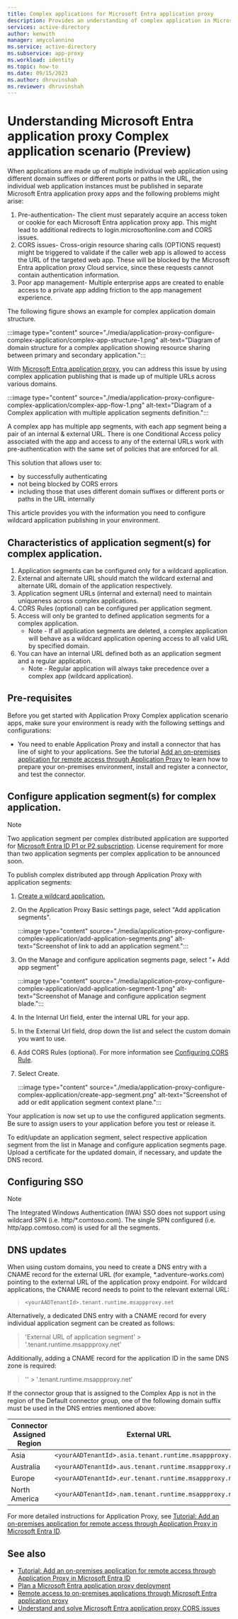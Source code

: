 ```yaml
---
title: Complex applications for Microsoft Entra application proxy
description: Provides an understanding of complex application in Microsoft Entra application proxy, and how to configure one. 
services: active-directory
author: kenwith
manager: amycolannino
ms.service: active-directory
ms.subservice: app-proxy
ms.workload: identity
ms.topic: how-to
ms.date: 09/15/2023
ms.author: dhruvinshah
ms.reviewer: dhruvinshah
---
```


# Understanding Microsoft Entra application proxy Complex application scenario (Preview)

When applications are made up of multiple individual web application using different domain suffixes or different ports or paths in the URL, the individual web application instances must be published in separate Microsoft Entra application proxy apps and the following problems might arise:
1. Pre-authentication- The client must separately acquire an access token or cookie for each Microsoft Entra application proxy app. This might lead to additional redirects to login.microsoftonline.com and CORS issues.
2. CORS issues- Cross-origin resource sharing calls (OPTIONS request) might be triggered to validate if the caller web app is allowed to access the URL of the targeted web app. These will be blocked by the Microsoft Entra application proxy Cloud service, since these requests cannot contain authentication information.
3. Poor app management- Multiple enterprise apps are created to enable access to a private app adding friction to the app management experience.

The following figure shows an example for complex application domain structure.

:::image type="content" source="./media/application-proxy-configure-complex-application/complex-app-structure-1.png" alt-text="Diagram of domain structure for a complex application showing resource sharing between primary and secondary application.":::

With [Microsoft Entra application proxy](application-proxy.md), you can address this issue by using complex application publishing that is made up of multiple URLs across various domains. 

:::image type="content" source="./media/application-proxy-configure-complex-application/complex-app-flow-1.png" alt-text="Diagram of a Complex application with multiple application segments definition.":::

A complex app has multiple app segments, with each app segment being a pair of an internal & external URL.
There is one Conditional Access policy associated with the app and access to any of the external URLs work with pre-authentication with the same set of policies that are enforced for all.

This solution that allows user to:

- by successfully authenticating 
- not being blocked by CORS errors
- including those that uses different domain suffixes or different ports or paths in the URL internally

This article provides you with the information you need to configure wildcard application publishing in your environment.

## Characteristics of application segment(s) for complex application. 
1. Application segments can be configured only for a wildcard application.
2. External and alternate URL should match the wildcard external and alternate URL domain of the application respectively.
3. Application segment URLs (internal and external) need to maintain uniqueness across complex applications.
4. CORS Rules (optional) can be configured per application segment.
5. Access will only be granted to defined application segments for a complex application.
    - Note - If all application segments are deleted, a complex application will behave as a wildcard application opening access to all valid URL by specified domain. 
6. You can have an internal URL defined both as an application segment and a regular application.
    - Note - Regular application will always take precedence over a complex app (wildcard application).

## Pre-requisites
Before you get started with Application Proxy Complex application scenario apps, make sure your environment is ready with the following settings and configurations:
- You need to enable Application Proxy and install a connector that has line of sight to your applications. See the tutorial [Add an on-premises application for remote access through Application Proxy](application-proxy-add-on-premises-application.md#add-an-on-premises-app-to-azure-ad) to learn how to prepare your on-premises environment, install and register a connector, and test the connector.


## Configure application segment(s) for complex application. 

> [!NOTE]
> Two application segment per complex distributed application are supported for [Microsoft Entra ID P1 or P2 subscription](https://azure.microsoft.com/pricing/details/active-directory). License requirement for more than two application segments per complex application to be announced soon.

To publish complex distributed app through Application Proxy with application segments:

1. [Create a wildcard application.](application-proxy-wildcard.md#create-a-wildcard-application)

1. On the Application Proxy Basic settings page, select "Add application segments".

    :::image type="content" source="./media/application-proxy-configure-complex-application/add-application-segments.png" alt-text="Screenshot of link to add an application segment.":::

3. On the Manage and configure application segments page, select "+ Add app segment"

    :::image type="content" source="./media/application-proxy-configure-complex-application/add-application-segment-1.png" alt-text="Screenshot of Manage and configure application segment blade.":::

4. In the Internal Url field, enter the internal URL for your app.

5. In the External Url field, drop down the list and select the custom domain you want to use.

6. Add CORS Rules (optional).  For more information see [Configuring CORS Rule](/graph/api/resources/corsconfiguration_v2?view=graph-rest-beta&preserve-view=true).

7. Select Create.

    :::image type="content" source="./media/application-proxy-configure-complex-application/create-app-segment.png" alt-text="Screenshot of add or edit application segment context plane.":::

Your application is now set up to use the configured application segments. Be sure to assign users to your application before you test or release it.

To edit/update an application segment, select respective application segment from the list in Manage and configure application segments page. Upload a certificate for the updated domain, if necessary, and update the DNS record. 

## Configuring SSO

> [!NOTE]
> The Integrated Windows Authentication (IWA) SSO does not support using wildcard SPN (i.e. http/*.comtoso.com). The single SPN configured (i.e. http/app.comtoso.com) is used for all the segments.

## DNS updates

When using custom domains, you need to create a DNS entry with a CNAME record for the external URL (for example, *.adventure-works.com) pointing to the external URL of the application proxy endpoint. For wildcard applications, the CNAME record needs to point to the relevant external URL:

> `<yourAADTenantId>.tenant.runtime.msappproxy.net`

Alternatively, a dedicated DNS entry with a CNAME record for every individual application segment can be created as follows:

> 'External URL of application segment' > '<yourAADTenantId>.tenant.runtime.msappproxy.net'

Additionally, adding a CNAME record for the application ID in the same DNS zone is required:

>'<yourAppId>' > '<yourAADTenantId>.tenant.runtime.msappproxy.net'

If the connector group that is assigned to the Complex App is not in the region of the Default connector group, one of the following domain suffix must be used in the DNS entries mentioned above:

| Connector Assigned Region | External URL |
| ---   | ---         |
| Asia | `<yourAADTenantId>.asia.tenant.runtime.msappproxy.net`|
| Australia  | `<yourAADTenantId>.aus.tenant.runtime.msappproxy.net` |
| Europe  | `<yourAADTenantId>.eur.tenant.runtime.msappproxy.net`|
| North America  | `<yourAADTenantId>.nam.tenant.runtime.msappproxy.net` |

For more detailed instructions for Application Proxy, see [Tutorial: Add an on-premises application for remote access through Application Proxy in Microsoft Entra ID](~/identity/app-proxy/application-proxy-add-on-premises-application.md).

## See also
- [Tutorial: Add an on-premises application for remote access through Application Proxy in Microsoft Entra ID](~/identity/app-proxy/application-proxy-add-on-premises-application.md) 
- [Plan a Microsoft Entra application proxy deployment](conceptual-deployment-plan.md) 
- [Remote access to on-premises applications through Microsoft Entra application proxy](application-proxy.md)
- [Understand and solve Microsoft Entra application proxy CORS issues](application-proxy-understand-cors-issues.md)
